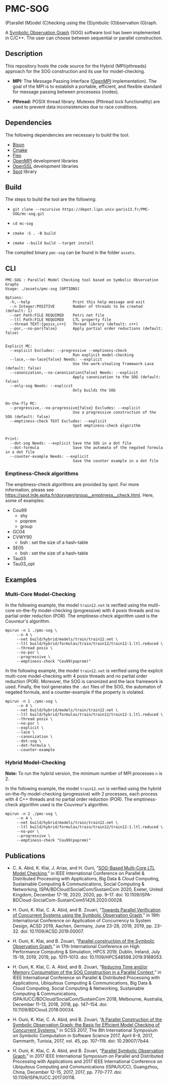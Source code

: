 # PMC-SOG

(P)arallel (M)odel (C)hecking using the (S)ymbolic (O)bservation (G)raph.

A [Symbolic Observation Graph](https://www.researchgate.net/profile/Kais_Klai/publication/48445044_Design_and_Evaluation_of_a_Symbolic_and_Abstraction-Based_Model_Checker/links/00463514319a181966000000.pdf)
(SOG) software tool has been implemented in C/C++. The user can choose between
sequential or parallel construction.

## Description

This repository hosts the code source for the Hybrid (MPI/pthreads) approach for
the SOG construction and its use for model-checking.

- **MPI:** The Message Passing Interface ([OpenMPI](https://www.open-mpi.org/)
  implementation). The goal of the MPI is to establish a portable, efficient, and
  flexible standard for message passing between processess (nodes).

- **Pthread:** POSIX thread library. Mutexes (Pthread lock functionality) are
  used to prevent data inconsistencies due to race conditions.

## Dependencies

The following dependencies are necessary to build the tool.

- [Bison](https://www.gnu.org/software/bison/)
- [Cmake](https://cmake.org/)
- [Flex](https://github.com/westes/flex)
- [OpenMPI](https://www.open-mpi.org/) development libraries
- [OpenSSL](https://www.openssl.org/) development libraries
- [Spot](https://spot.lrde.epita.fr/install.html) library

## Build

The steps to build the tool are the following:

- `git clone --recursive https://depot.lipn.univ-paris13.fr/PMC-SOG/mc-sog.git`

- `cd mc-sog`

- `cmake -S . -B build`

- `cmake --build build --target install`

The compiled binary `pmc-sog` can be found in the folder `assets`.

## CLI

```
PMC-SOG : Parallel Model Checking tool based on Symbolic Observation Graphs
Usage: ./assets/pmc-sog [OPTIONS]

Options:
  -h,--help                   Print this help message and exit
  --n Integer:POSITIVE        Number of threads to be created (default: 1)
  --net Path:FILE REQUIRED    Petri net file
  --ltl Path:FILE REQUIRED    LTL property file
  --thread TEXT:{posix,c++}   Thread library (default: c++)
  --por,--no-por{false}       Apply partial order reductions (default: false)


Explicit MC:
  --explicit Excludes: --progressive --emptiness-check
                              Run explicit model-checking
  --lace,--no-lace{false} Needs: --explicit
                              Use the work-stealing framework Lace (default: false)
  --canonization,--no-canonization{false} Needs: --explicit
                              Apply canonization to the SOG (default: false)
  --only-sog Needs: --explicit
                              Only builds the SOG


On-the-fly MC:
  --progressive,--no-progressive{false} Excludes: --explicit
                              Use a progressive construction of the SOG (default: false)
  --emptiness-check TEXT Excludes: --explicit
                              Spot emptiness-check algorithm


Print:
  --dot-sog Needs: --explicit Save the SOG in a dot file
  --dot-formula               Save the automata of the negated formula in a dot file
  --counter-example Needs: --explicit
                              Save the counter example in a dot file
```

### Emptiness-Check algorithms

The emptiness-check algorithms are provided by spot. For more information,
please see https://spot.lrde.epita.fr/doxygen/group__emptiness__check.html.
Here, some of examples:

- Cou99
  - shy
  - poprem
  - group
- GC04
- CVWY90
  - bsh : set the size of a hash-table
- SE05
  - bsh : set the size of a hash-table
- Tau03
- Tau03_opt

## Examples

### Multi-Core Model-Checking

In the following example, the model `train12.net` is verified using the
multi-core on-the-fly model-checking (progressive) with 4 posix threads and no
partial order reduction (POR). The emptiness-check algorithm used is the
Couvreur's algorithm.

```
mpirun -n 1 ./pmc-sog \
     --n 4 \
     --net build/hybrid/models/train/train12.net \
     --ltl build/hybrid/formulas/train/train12/train12-1.ltl.reduced \
     --thread posix \
     --no-por \
     --progressive \
     --emptiness-check "Cou99(poprem)"
```

In the following example, the model `train12.net` is verified using the explicit
multi-core model-checking with 4 posix threads and no partial order reduction
(POR). Moreover, the SOG is canonized and the lace framework is used. Finally,
the tool generates the `.dot` files of the SOG, the automaton of negated
formula, and a counter-example if the property is violated.

```
mpirun -n 1 ./pmc-sog \
     --n 4 \
     --net build/hybrid/models/train/train12.net \
     --ltl build/hybrid/formulas/train/train12/train12-1.ltl.reduced \
     --thread posix \
     --no-por \
     --explicit \
     --lace \
     --canonization \
     --dot-sog \
     --dot-formula \
     --counter-example
```

### Hybrid Model-Checking

**Note:** To run the hybrid version, the minimum number of MPI processes `n` is 2.

In the following example, the model `train12.net` is verified using the hybrid
on-the-fly model-checking (progressive) with 2 processes, each process with 4
C++ threads and no partial order reduction (POR). The emptiness-check algorithm
used is the Couvreur's algorithm.

```
mpirun -n 2 ./pmc-sog \
     --n 4 \
     --net build/hybrid/models/train/train12.net \
     --ltl build/hybrid/formulas/train/train12/train12-1.ltl.reduced \
     --no-por \
     --progressive \
     --emptiness-check "Cou99(poprem)"
```

## Publications

- C. A. Abid, K. Klai, J. Arias, and H. Ouni, “[SOG-Based Multi-Core LTL Model Checking](https://ieeexplore.ieee.org/document/9443795),” in IEEE International Conference on Parallel & Distributed Processing with Applications, Big Data & Cloud Computing, Sustainable Computing & Communications, Social Computing & Networking, ISPA/BDCloud/SocialCom/SustainCom 2020, Exeter, United Kingdom, December 17-19, 2020, 2020, pp. 9–17. doi: 10.1109/ISPA-BDCloud-SocialCom-SustainCom51426.2020.00028.

- H. Ouni, K. Klai, C. A. Abid, and B. Zouari, “[Towards Parallel Verification of Concurrent Systems using the Symbolic Observation Graph](https://ieeexplore.ieee.org/document/8843636),” in 19th International Conference on Application of Concurrency to System Design, ACSD 2019, Aachen, Germany, June 23-28, 2019, 2019, pp. 23–32. doi: 10.1109/ACSD.2019.00007.

- H. Ouni, K. Klai, and B. Zouari, “[Parallel construction of the Symbolic Observation Graph](https://ieeexplore.ieee.org/document/9188053),” in 17th International Conference on High Performance Computing & Simulation, HPCS 2019, Dublin, Ireland, July 15-19, 2019, 2019, pp. 1011–1013. doi: 10.1109/HPCS48598.2019.9188053.

- H. Ouni, K. Klai, C. A. Abid, and B. Zouari, “[Reducing Time and/or Memory Consumption of the SOG Construction in a Parallel Context](https://ieeexplore.ieee.org/document/8672359),” in IEEE International Conference on Parallel & Distributed Processing with Applications, Ubiquitous Computing & Communications, Big Data & Cloud Computing, Social Computing & Networking, Sustainable Computing & Communications, ISPA/IUCC/BDCloud/SocialCom/SustainCom 2018, Melbourne, Australia, December 11-13, 2018, 2018, pp. 147–154. doi: 10.1109/BDCloud.2018.00034.

- H. Ouni, K. Klai, C. A. Abid, and B. Zouari, “[A Parallel Construction of the Symbolic Observation Graph: the Basis for Efficient Model Checking of Concurrent Systems](https://easychair.org/publications/open/9pR),” in SCSS 2017, The 8th International Symposium on Symbolic Computation in Software Science 2017, April 6-9, 2017, Gammarth, Tunisia, 2017, vol. 45, pp. 107–119. doi: 10.29007/7b44.

- H. Ouni, K. Klai, C. A. Abid, and B. Zouari, “[Parallel Symbolic Observation Graph](https://ieeexplore.ieee.org/document/8367348),” in 2017 IEEE International Symposium on Parallel and Distributed Processing with Applications and 2017 IEEE International Conference on Ubiquitous Computing and Communications (ISPA/IUCC), Guangzhou, China, December 12-15, 2017, 2017, pp. 770–777. doi: 10.1109/ISPA/IUCC.2017.00118.
